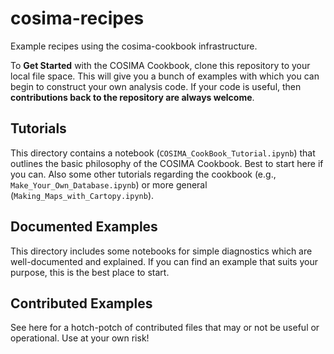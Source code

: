 # cosima-recipes
Example recipes using the cosima-cookbook infrastructure.

To **Get Started** with the COSIMA Cookbook, clone this repository to your local file space.
This will give you a bunch of examples with which you can begin to construct your own analysis code.
If your code is useful, then **contributions back to the repository are always welcome**.

## Tutorials
This directory contains a notebook (`COSIMA_CookBook_Tutorial.ipynb`) that outlines the basic philosophy of the COSIMA Cookbook. Best to start here if you can. Also some other tutorials regarding the cookbook (e.g., `Make_Your_Own_Database.ipynb`) or more general (`Making_Maps_with_Cartopy.ipynb`).

## Documented Examples
This directory includes some notebooks for simple diagnostics which are well-documented and explained. If you can find an example that suits your purpose, this is the best place to start.

## Contributed Examples
See here for a hotch-potch of contributed files that may or not be useful or operational. Use at your own risk!

